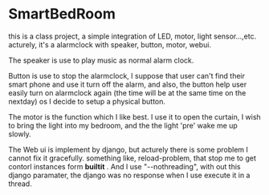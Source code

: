 # SmartBedRoom
this is a class project, a simple integration of LED, motor, light sensor...,etc. 
acturely, it's a alarmclock with speaker, button, motor, webui.

The speaker is use to play music as normal alarm clock.

Button is use to stop the alarmclock, 
I suppose that user can't find their smart phone and use it turn off the alarm,
and also, the button help user easily turn on alarmclock again
(the time will be at the same time on the nextday)
os I decide to setup a physical button.

The motor is the function which I like best.
I use it to open the curtain, I wish to bring the light into my bedroom,
and the the light 'pre' wake me up slowly.

The Web ui is implement by django,
but acturely there is some problem I cannot fix it gracefully.
something like, reload-problem, that stop me to get contorl instances form __builtit__ .
And I use "--nothreading", with out this django paramater, 
the django was no response when I use execute it in a thread.

